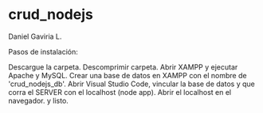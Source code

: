 # crud_nodejs
Daniel Gaviria L.

Pasos de instalación:

Descargue la carpeta.
Descomprimir carpeta.
Abrir XAMPP y ejecutar Apache y MySQL.
Crear una base de datos en XAMPP con el nombre de 'crud_nodejs_db'.
Abrir Visual Studio Code, vincular la base de datos y que corra el SERVER con el localhost (node app).
Abrir el localhost en el navegador.
y listo.
